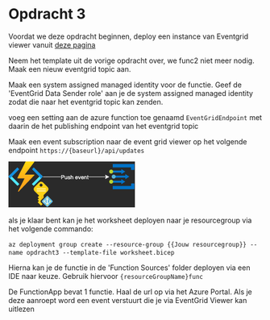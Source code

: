 # Opdracht 3
Voordat we deze opdracht beginnen, deploy een instance van Eventgrid viewer vanuit [deze pagina](https://docs.microsoft.com/en-us/samples/azure-samples/azure-event-grid-viewer/azure-event-grid-viewer/)

Neem het template uit de vorige opdracht over, we func2 niet meer nodig.
Maak een nieuw eventgrid topic aan.

Maak een system assigned managed identity voor de functie. Geef de 'EventGrid Data Sender role' aan je de system assigned managed identity zodat die naar het eventgrid topic kan zenden.

voeg een setting aan de azure function toe genaamd ``EventGridEndpoint`` met daarin de het publishing endpoint van het eventgrid topic

Maak een event subscription naar de event grid viewer op het volgende endpoint ``https://{baseurl}/api/updates``

![schematic](../img/Opdracht3.png)

als je klaar bent kan je het worksheet deployen naar je resourcegroup via het volgende commando:
```azurecli
az deployment group create --resource-group {{Jouw resourcegroup}} --name opdracht3 --template-file worksheet.bicep   
```

Hierna kan je de functie in de 'Function Sources' folder deployen via een IDE naar keuze. Gebruik hiervoor ``{resourceGroupName}func``

De FunctionApp bevat 1 functie. Haal de url op via het Azure Portal. Als je deze aanroept word een event verstuurt die je via EventGrid Viewer kan uitlezen